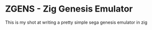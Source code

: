 # ZGENS - Zig Genesis Emulator
This is my shot at writing a pretty simple sega genesis emulator in zig

